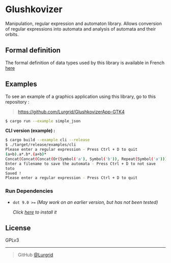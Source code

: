 # Glushkovizer

Manipulation, regular expression and automaton library. Allows conversion of
regular expressions into automata and analysis of automata and their orbits.

## Formal definition

The formal definition of data types used by this library is available in French
[here](./doc/formal.pdf)

## Examples

To see an example of a graphics application using this library, go to this
repository :

> https://github.com/Lurgrid/GlushkovizerApp-GTK4

```bash
$ cargo run --example simple_json
```

**CLI version (example) :**

```bash
$ cargo build --example cli --release
$ ./target/release/examples/cli
Please enter a regular expression - Press Ctrl + D to quit
(a+b).a*.b*.(a+b)*
Concat(Concat(Concat(Or(Symbol('a'), Symbol('b')), Repeat(Symbol('a'))), Repeat(Symbol('b'))), Repeat(Or(Symbol('a'), Symbol('b'))))
Enter a filename to save the automata - Press Ctrl + D to not save
toto
Saved !
Please enter a regular expression - Press Ctrl + D to quit
```

### Run Dependencies

- `dot 9.0 >=` _(May work on an earlier version, but has not been tested)_

  _Click [here](https://graphviz.org/download/) to install it_

## License

GPLv3

---

> GitHub [@Lurgrid](https://github.com/Lurgrid)
